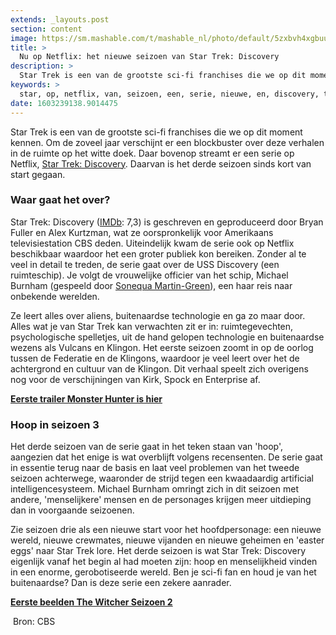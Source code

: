 ```yaml
--- 
extends: _layouts.post 
section: content 
image: https://sm.mashable.com/t/mashable_nl/photo/default/5zxbvh4xgbuu8gubzsmybhzdblb_vynf.1200.jpg 
title: > 
  Nu op Netflix: het nieuwe seizoen van Star Trek: Discovery 
description: > 
  Star Trek is een van de grootste sci-fi franchises die we op dit moment kennen.Daar bovenop streamt er een serie op Netflix, Star Trek: Discovery.Eerste trailer Monster Hunter is hierHoop in seizoen 3Het derde seizoen van de serie gaat in het teken staan van 'hoop', aangezien dat het enige is wat overblijft volgens recensenten.Zie seizoen drie als een nieuwe start voor het hoofdpersonage: een nieuwe wereld, nieuwe crewmates, nieuwe vijanden en nieuwe geheimen en 'easter eggs' naar Star Trek lore.Het derde seizoen is wat Star Trek: Discovery eigenlijk vanaf het begin al had moeten zijn: hoop en menselijkheid vinden in een enorme, gerobotiseerde wereld. 
keywords: > 
  star, op, netflix, van, seizoen, een, serie, nieuwe, en, discovery, trek, het, nu 
date: 1603239138.9014475 
--- 
```

<div><p>Star Trek is een van de grootste sci-fi franchises die we op dit moment kennen. Om de zoveel jaar verschijnt er een blockbuster over deze verhalen in de ruimte op het witte doek. Daar bovenop streamt er een serie op Netflix, <a href="https://www.netflix.com/notification/4ABB03EE8182558629AF478A19ED025A6455A478?jbv=80126024" rel="noopener" target="_blank">Star Trek: Discovery</a>. Daarvan is het derde seizoen sinds kort van start gegaan.</p>

<h3>Waar gaat het over?</h3>
<p>Star Trek: Discovery (<a href="https://www.imdb.com/title/tt5171438/" rel="noopener" target="_blank">IMDb</a>: 7,3) is geschreven en geproduceerd door Bryan Fuller en Alex Kurtzman, wat ze oorspronkelijk voor Amerikaans televisiestation CBS deden. Uiteindelijk kwam de serie ook op Netflix beschikbaar waardoor het een groter publiek kon bereiken. Zonder al te veel in detail te treden, de serie gaat over de USS Discovery (een ruimteschip). Je volgt de vrouwelijke officier van het schip, Michael Burnham (gespeeld door <a href="https://www.imdb.com/name/nm2792296/?ref_=tt_cl_t1" rel="noopener" target="_blank">Sonequa Martin-Green</a>), een haar reis naar onbekende werelden.</p>

<p>Ze leert alles over aliens, buitenaardse technologie en ga zo maar door. Alles wat je van Star Trek kan verwachten zit er in: ruimtegevechten, psychologische spelletjes, uit de hand gelopen technologie en buitenaardse wezens als Vulcans en Klingon. Het eerste seizoen zoomt in op de oorlog tussen de Federatie en de Klingons, waardoor je veel leert over het de achtergrond en cultuur van de Klingon. Dit verhaal speelt zich overigens nog voor de verschijningen van Kirk, Spock en Enterprise af.</p>

<p><a href="/entertainment/2817/eerste-trailer-monster-hunter-is-hier"><strong>Eerste trailer Monster Hunter is hier</strong></a></p>

<p class="vplayer"></p>

<h3>Hoop in seizoen 3</h3>
<p>Het derde seizoen van de serie gaat in het teken staan van 'hoop', aangezien dat het enige is wat overblijft volgens recensenten. De serie gaat in essentie terug naar de basis en laat veel problemen van het tweede seizoen achterwege, waaronder de strijd tegen een kwaadaardig artificial intelligencesysteem. Michael Burnham omringt zich in dit seizoen met andere, 'menselijkere' mensen en de personages krijgen meer uitdieping dan in voorgaande seizoenen.</p>

<p>Zie seizoen drie als een nieuwe start voor het hoofdpersonage: een nieuwe wereld, nieuwe crewmates, nieuwe vijanden en nieuwe geheimen en 'easter eggs' naar Star Trek lore. Het derde seizoen is wat Star Trek: Discovery eigenlijk vanaf het begin al had moeten zijn: hoop en menselijkheid vinden in een enorme, gerobotiseerde wereld. Ben je sci-fi fan en houd je van het buitenaardse? Dan is deze serie een zekere aanrader.</p>

<p><a href="/entertainment/2735/eerste-beelden-the-witcher-seizoen-2"><strong>Eerste beelden The Witcher Seizoen 2</strong></a></p>

<img alt="" class="image photo" src="https://sm.mashable.com/mashable_nl/photo/default/dgfsbkwwgk1ujmqlizzpv67tisq_1ucf.jpg">
Bron: CBS


<p> </p>
  
  </div>